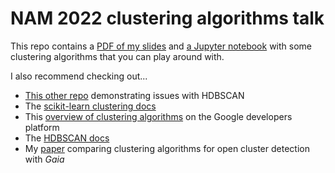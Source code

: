 # NAM 2022 clustering algorithms talk

This repo contains a [PDF of my slides](https://github.com/emilyhunt/nam_2022_talk/blob/main/slides.pdf) and [a Jupyter notebook](https://github.com/emilyhunt/nam_2022_talk/blob/main/nam_clustering_algorithm_demo.ipynb) with some clustering algorithms that you can play around with.

I also recommend checking out...

* [This other repo](https://github.com/emilyhunt/hdbscan_issue_demo) demonstrating issues with HDBSCAN
* The [scikit-learn clustering docs](https://scikit-learn.org/stable/modules/clustering.html)
* This [overview of clustering algorithms](https://developers.google.com/machine-learning/clustering/clustering-algorithms) on the Google developers platform
* The [HDBSCAN docs](https://hdbscan.readthedocs.io/en/latest/comparing_clustering_algorithms.html)
* My [paper](https://ui.adsabs.harvard.edu/abs/2021A%26A...646A.104H/abstract) comparing clustering algorithms for open cluster detection with _Gaia_
